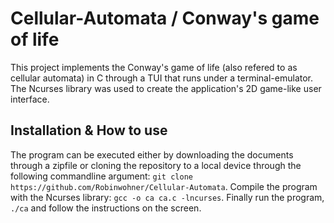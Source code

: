 # Cellular-Automata / Conway's game of life
This project implements the Conway's game of life (also refered to as cellular automata) in C through a TUI that runs under a terminal-emulator. The Ncurses library was used to create the application's 2D game-like user interface.

## Installation & How to use
The program can be executed either by downloading the documents through a zipfile or cloning the repository to a local device through the following commandline argument: `git clone https://github.com/Robinwohner/Cellular-Automata`. Compile the program with the Ncurses library: `gcc -o ca ca.c -lncurses`. Finally run the program, `./ca` and follow the instructions on the screen. 
